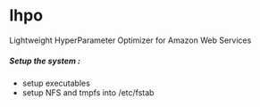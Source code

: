 # lhpo
Lightweight HyperParameter Optimizer for Amazon Web Services

##### Setup the system :
- setup executables
- setup NFS and tmpfs into /etc/fstab

